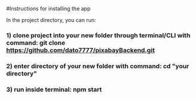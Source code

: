 #Instructions for installing the app

In the project directory, you can run:
### 1) clone project into your new folder through terminal/CLI with command: git clone https://github.com/dato7777/pixabayBackend.git
### 2) enter directory of your new folder with command: cd "your directory"
### 3) run inside terminal:  npm start
